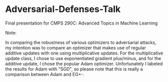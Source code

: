 # Adversarial-Defenses-Talk

Final presentation for CMPS 290C: Advanced Topics in Machine Learning

Note:

In comparing the robustness of various optimizers to adversarial attacks, my intention was to compare an optimizer that makes use of regular additive updates with one using multiplicative updates. For the multiplicative update class, I chose to use exponentiated gradient plus/minus, and for the additive update, I chose the popular Adam optimizer. Unfortunately I labeled the results for Adam with "SGD", so please note that this is really a comparison between Adam and EG+-.
